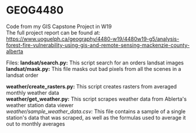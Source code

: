 # GEOG4480

Code from my GIS Capstone Project in W19  
The full project report can be found at: <https://www.uoguelph.ca/geography/4480-w19/4480w19-g5/analysis-forest-fire-vulnerability-using-gis-and-remote-sensing-mackenzie-county-alberta>

Files:
**landsat/search.py:** This script search for an orders landsat images  
**landsat/mask.py:** This file masks out bad pixels from all the scenes in a landsat order  

**weather/create_rasters.py:** This script creates rasters from averaged monthly weather data  
**weather/get_weather.py:** This script scrapes weather data from Ablerta's weather station data viewer  
**weather/sample_weather_data.csv*:* This file contains a sample of a single station's data that was scraped, as well as the formulas used to average it out to monthly averages  

